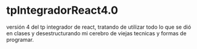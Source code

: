 # tpIntegradorReact4.0
versión 4 del tp integrador de react, tratando de utilizar todo lo que se dió en clases y 
desestructurando mi cerebro de viejas tecnicas y formas de programar.
